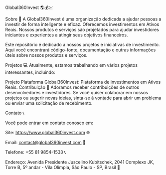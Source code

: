 Global360Invest 🌎💰💹

Sobre 📝
A Global360Invest é uma organização dedicada a ajudar pessoas a investir de forma inteligente e eficaz. Oferecemos investimentos em Ativos Reais. Nossos produtos e serviços são projetados para ajudar investidores iniciantes e experientes a atingir seus objetivos financeiros.

Este repositório é dedicado a nossos projetos e iniciativas de investimento. Aqui você encontrará código-fonte, documentação e outras informações úteis sobre nossos produtos e serviços.

Projetos 💻
Atualmente, estamos trabalhando em vários projetos interessantes, incluindo:

Projeto Plataforma Global360Invest: Plataforma de investimentos em Ativos Reais.
Contribuição 🤝
Adoramos receber contribuições de outros desenvolvedores e investidores. Se você quiser colaborar em nossos projetos ou sugerir novas ideias, sinta-se à vontade para abrir um problema ou enviar uma solicitação de recebimento.

Contato 📞 

Você pode entrar em contato conosco em:

Site: https://www.global360invest.com 🌐

Email: contact@global360invest.com 📧

Telefone: +55 81 9854-1533 📞

Endereço: Avenida Presidente Juscelino Kubitschek, 2041 Complexo JK, Torre B, 5º andar - Vila Olímpia, São Paulo - SP, Brasil 🏢